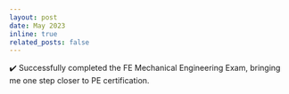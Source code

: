 ```yaml
---
layout: post
date: May 2023
inline: true
related_posts: false
---
```


✔️ Successfully completed the FE Mechanical Engineering Exam, bringing me one step closer to PE certification.
